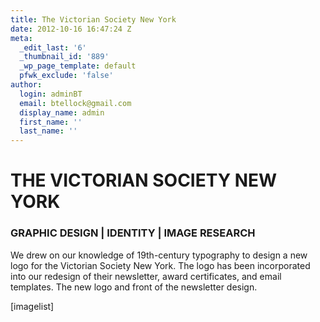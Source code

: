 ```yaml
---
title: The Victorian Society New York
date: 2012-10-16 16:47:24 Z
meta:
  _edit_last: '6'
  _thumbnail_id: '889'
  _wp_page_template: default
  pfwk_exclude: 'false'
author:
  login: adminBT
  email: btellock@gmail.com
  display_name: admin
  first_name: ''
  last_name: ''
---
```


<h1>THE VICTORIAN SOCIETY NEW YORK</h1>
<h3>GRAPHIC DESIGN | IDENTITY | IMAGE RESEARCH</h3>
We drew on our knowledge of 19th-century typography to design a new logo for the Victorian Society New York. The logo has been incorporated into our redesign of their newsletter, award certificates, and email templates. The new logo and front of the newsletter design.


[imagelist]
